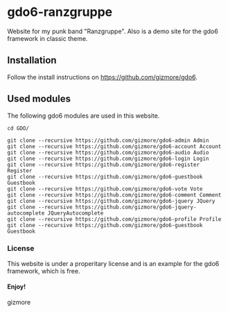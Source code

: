 # gdo6-ranzgruppe
Website for my punk band "Ranzgruppe".
Also is a demo site for the gdo6 framework in classic theme.

## Installation
Follow the install instructions on https://github.com/gizmore/gdo6.

## Used modules
The following gdo6 modules are used in this website.

    cd GDO/

    git clone --recursive https://github.com/gizmore/gdo6-admin Admin
    git clone --recursive https://github.com/gizmore/gdo6-account Account
    git clone --recursive https://github.com/gizmore/gdo6-audio Audio
    git clone --recursive https://github.com/gizmore/gdo6-login Login
    git clone --recursive https://github.com/gizmore/gdo6-register Register
    git clone --recursive https://github.com/gizmore/gdo6-guestbook Guestbook
    git clone --recursive https://github.com/gizmore/gdo6-vote Vote
    git clone --recursive https://github.com/gizmore/gdo6-comment Comment
    git clone --recursive https://github.com/gizmore/gdo6-jquery JQuery
    git clone --recursive https://github.com/gizmore/gdo6-jquery-autocomplete JQueryAutocomplete
    git clone --recursive https://github.com/gizmore/gdo6-profile Profile
    git clone --recursive https://github.com/gizmore/gdo6-guestbook Guestbook

### License
This website is under a properitary license and is an example for the gdo6 framework, which is free.

#### Enjoy!
gizmore
